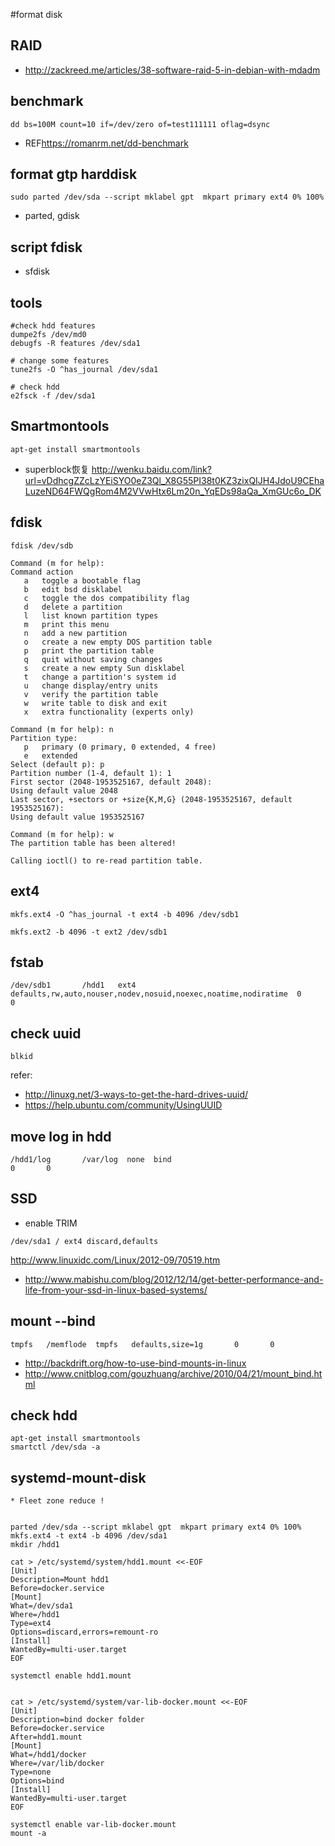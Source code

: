 
#format disk


## RAID

* <http://zackreed.me/articles/38-software-raid-5-in-debian-with-mdadm>

## benchmark

```
dd bs=100M count=10 if=/dev/zero of=test111111 oflag=dsync  
```
* REF<https://romanrm.net/dd-benchmark>

## format gtp harddisk

```
sudo parted /dev/sda --script mklabel gpt  mkpart primary ext4 0% 100% 
```
* parted, gdisk

## script fdisk

* sfdisk


## tools

```
#check hdd features
dumpe2fs /dev/md0 
debugfs -R features /dev/sda1

# change some features
tune2fs -O ^has_journal /dev/sda1

# check hdd 
e2fsck -f /dev/sda1

```

## Smartmontools

```
apt-get install smartmontools

```

* superblock恢复 <http://wenku.baidu.com/link?url=vDdhcgZZcLzYEiSYO0eZ3Ql_X8G55PI38t0KZ3zixQIJH4JdoU9CEhaLuzeND64FWQgRom4M2VVwHtx6Lm20n_YqEDs98aQa_XmGUc6o_DK>

## fdisk

`fdisk /dev/sdb`

```
Command (m for help):
Command action
   a   toggle a bootable flag
   b   edit bsd disklabel
   c   toggle the dos compatibility flag
   d   delete a partition
   l   list known partition types
   m   print this menu
   n   add a new partition
   o   create a new empty DOS partition table
   p   print the partition table
   q   quit without saving changes
   s   create a new empty Sun disklabel
   t   change a partition's system id
   u   change display/entry units
   v   verify the partition table
   w   write table to disk and exit
   x   extra functionality (experts only)

Command (m for help): n
Partition type:
   p   primary (0 primary, 0 extended, 4 free)
   e   extended
Select (default p): p
Partition number (1-4, default 1): 1
First sector (2048-1953525167, default 2048): 
Using default value 2048
Last sector, +sectors or +size{K,M,G} (2048-1953525167, default 1953525167): 
Using default value 1953525167

Command (m for help): w
The partition table has been altered!

Calling ioctl() to re-read partition table.
```


## ext4


```
mkfs.ext4 -O ^has_journal -t ext4 -b 4096 /dev/sdb1 

mkfs.ext2 -b 4096 -t ext2 /dev/sdb1

```

## fstab

```
/dev/sdb1       /hdd1   ext4    defaults,rw,auto,nouser,nodev,nosuid,noexec,noatime,nodiratime  0       0

```


## check uuid

```
blkid
```

refer: 
* <http://linuxg.net/3-ways-to-get-the-hard-drives-uuid/>
* <https://help.ubuntu.com/community/UsingUUID>


## move log in hdd

```
/hdd1/log       /var/log  none  bind                                                            0       0

```

## SSD

* enable TRIM

```
/dev/sda1 / ext4 discard,defaults
```
<http://www.linuxidc.com/Linux/2012-09/70519.htm>
* <http://www.mabishu.com/blog/2012/12/14/get-better-performance-and-life-from-your-ssd-in-linux-based-systems/>

## mount  --bind

```
tmpfs   /memflode  tmpfs   defaults,size=1g       0       0

```

* <http://backdrift.org/how-to-use-bind-mounts-in-linux>
* <http://www.cnitblog.com/gouzhuang/archive/2010/04/21/mount_bind.html>





## check hdd

```
apt-get install smartmontools
smartctl /dev/sda -a
```


## systemd-mount-disk 


```
* Fleet zone reduce !


parted /dev/sda --script mklabel gpt  mkpart primary ext4 0% 100% 
mkfs.ext4 -t ext4 -b 4096 /dev/sda1 
mkdir /hdd1

cat > /etc/systemd/system/hdd1.mount <<-EOF
[Unit]
Description=Mount hdd1
Before=docker.service
[Mount]
What=/dev/sda1
Where=/hdd1
Type=ext4
Options=discard,errors=remount-ro
[Install] 
WantedBy=multi-user.target
EOF

systemctl enable hdd1.mount


cat > /etc/systemd/system/var-lib-docker.mount <<-EOF
[Unit]
Description=bind docker folder
Before=docker.service
After=hdd1.mount
[Mount]
What=/hdd1/docker
Where=/var/lib/docker
Type=none
Options=bind
[Install] 
WantedBy=multi-user.target
EOF

systemctl enable var-lib-docker.mount
mount -a 

```
